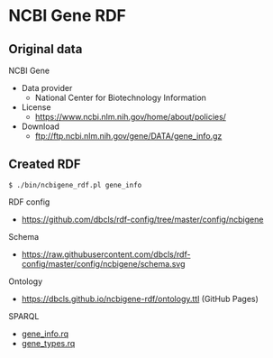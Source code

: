 # NCBI Gene RDF

## Original data

NCBI Gene

* Data provider
  * National Center for Biotechnology Information
* License
  * https://www.ncbi.nlm.nih.gov/home/about/policies/
* Download
  * ftp://ftp.ncbi.nlm.nih.gov/gene/DATA/gene_info.gz

## Created RDF

```
$ ./bin/ncbigene_rdf.pl gene_info
```

RDF config
* https://github.com/dbcls/rdf-config/tree/master/config/ncbigene

Schema
* https://raw.githubusercontent.com/dbcls/rdf-config/master/config/ncbigene/schema.svg

Ontology
* https://dbcls.github.io/ncbigene-rdf/ontology.ttl (GitHub Pages)

SPARQL
* [gene_info.rq](https://github.com/dbcls/ncbigene-rdf/blob/main/sparql/gene_info.rq)
* [gene_types.rq](https://github.com/dbcls/ncbigene-rdf/blob/main/sparql/gene_types.rq)
